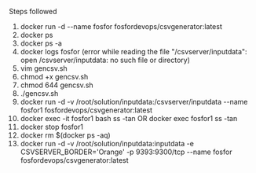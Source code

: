 Steps followed

1. docker run -d --name fosfor fosfordevops/csvgenerator:latest
2. docker ps
3. docker ps -a
4. docker logs fosfor (error while reading the file "/csvserver/inputdata": open /csvserver/inputdata: no such file or directory)
5. vim gencsv.sh
6. chmod +x gencsv.sh
7. chmod 644 gencsv.sh
8. ./gencsv.sh
9. docker run -d -v /root/solution/inputdata:/csvserver/inputdata --name fosfor1 fosfordevops/csvgenerator:latest
10. docker exec -it fosfor1 bash
    ss -tan
    OR 
    docker exec fosfor1 ss -tan
11. docker stop fosfor1
12. docker rm $(docker ps -aq)
13. docker run -d -v /root/solution/inputdata:inputdata -e CSVSERVER_BORDER='Orange' -p 9393:9300/tcp --name fosfor fosfordevops/csvgenerator:latest

